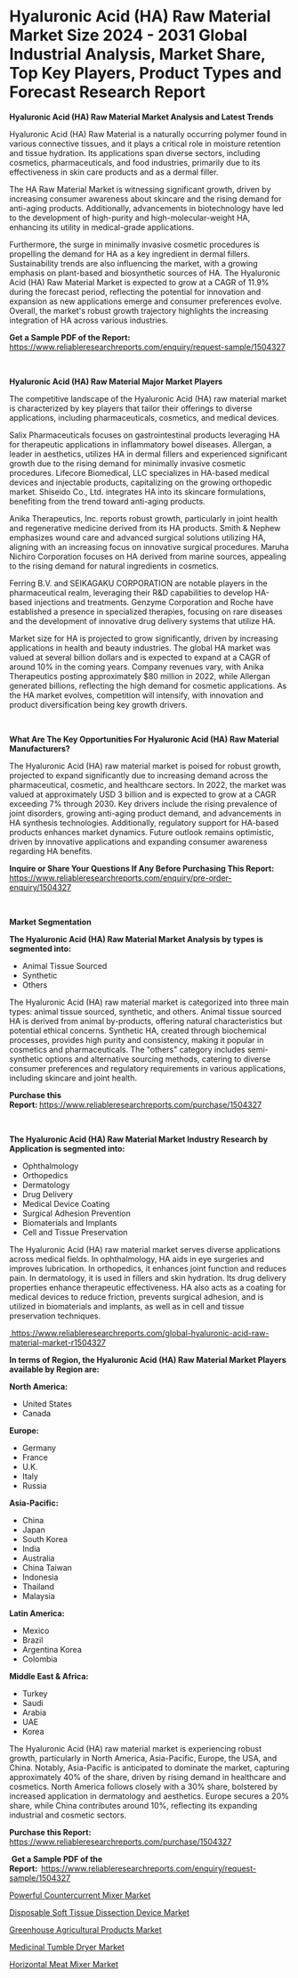 <p><h1>Hyaluronic Acid (HA) Raw Material Market Size 2024 - 2031 Global Industrial Analysis, Market Share, Top Key Players, Product Types and Forecast Research Report</h1></p><p><strong>Hyaluronic Acid (HA) Raw Material Market Analysis and Latest Trends</strong></p>
<p><p>Hyaluronic Acid (HA) Raw Material is a naturally occurring polymer found in various connective tissues, and it plays a critical role in moisture retention and tissue hydration. Its applications span diverse sectors, including cosmetics, pharmaceuticals, and food industries, primarily due to its effectiveness in skin care products and as a dermal filler. </p><p>The HA Raw Material Market is witnessing significant growth, driven by increasing consumer awareness about skincare and the rising demand for anti-aging products. Additionally, advancements in biotechnology have led to the development of high-purity and high-molecular-weight HA, enhancing its utility in medical-grade applications. </p><p>Furthermore, the surge in minimally invasive cosmetic procedures is propelling the demand for HA as a key ingredient in dermal fillers. Sustainability trends are also influencing the market, with a growing emphasis on plant-based and biosynthetic sources of HA. The Hyaluronic Acid (HA) Raw Material Market is expected to grow at a CAGR of 11.9% during the forecast period, reflecting the potential for innovation and expansion as new applications emerge and consumer preferences evolve. Overall, the market's robust growth trajectory highlights the increasing integration of HA across various industries.</p></p>
<p><strong>Get a Sample PDF of the Report:&nbsp;</strong> <a href="https://www.reliableresearchreports.com/enquiry/request-sample/1504327?utm_campaign=10&utm_medium=2&utm_source=Github&utm_content=ia&utm_term=12102024&utm_id=hyaluronic-acid-ha-raw-material">https://www.reliableresearchreports.com/enquiry/request-sample/1504327</a></p>
<p>&nbsp;</p>
<p><strong>Hyaluronic Acid (HA) Raw Material Major Market Players</strong></p>
<p><p>The competitive landscape of the Hyaluronic Acid (HA) raw material market is characterized by key players that tailor their offerings to diverse applications, including pharmaceuticals, cosmetics, and medical devices. </p><p>Salix Pharmaceuticals focuses on gastrointestinal products leveraging HA for therapeutic applications in inflammatory bowel diseases. Allergan, a leader in aesthetics, utilizes HA in dermal fillers and experienced significant growth due to the rising demand for minimally invasive cosmetic procedures. Lifecore Biomedical, LLC specializes in HA-based medical devices and injectable products, capitalizing on the growing orthopedic market. Shiseido Co., Ltd. integrates HA into its skincare formulations, benefiting from the trend toward anti-aging products.</p><p>Anika Therapeutics, Inc. reports robust growth, particularly in joint health and regenerative medicine derived from its HA products. Smith & Nephew emphasizes wound care and advanced surgical solutions utilizing HA, aligning with an increasing focus on innovative surgical procedures. Maruha Nichiro Corporation focuses on HA derived from marine sources, appealing to the rising demand for natural ingredients in cosmetics.</p><p>Ferring B.V. and SEIKAGAKU CORPORATION are notable players in the pharmaceutical realm, leveraging their R&D capabilities to develop HA-based injections and treatments. Genzyme Corporation and Roche have established a presence in specialized therapies, focusing on rare diseases and the development of innovative drug delivery systems that utilize HA.</p><p>Market size for HA is projected to grow significantly, driven by increasing applications in health and beauty industries. The global HA market was valued at several billion dollars and is expected to expand at a CAGR of around 10% in the coming years. Company revenues vary, with Anika Therapeutics posting approximately $80 million in 2022, while Allergan generated billions, reflecting the high demand for cosmetic applications. As the HA market evolves, competition will intensify, with innovation and product diversification being key growth drivers.</p></p>
<p>&nbsp;</p>
<p><strong>What Are The Key Opportunities For Hyaluronic Acid (HA) Raw Material Manufacturers?</strong></p>
<p><p>The Hyaluronic Acid (HA) raw material market is poised for robust growth, projected to expand significantly due to increasing demand across the pharmaceutical, cosmetic, and healthcare sectors. In 2022, the market was valued at approximately USD 3 billion and is expected to grow at a CAGR exceeding 7% through 2030. Key drivers include the rising prevalence of joint disorders, growing anti-aging product demand, and advancements in HA synthesis technologies. Additionally, regulatory support for HA-based products enhances market dynamics. Future outlook remains optimistic, driven by innovative applications and expanding consumer awareness regarding HA benefits.</p></p>
<p><strong>Inquire or Share Your Questions If Any Before Purchasing This Report:</strong> <a href="https://www.reliableresearchreports.com/enquiry/pre-order-enquiry/1504327?utm_campaign=10&utm_medium=2&utm_source=Github&utm_content=ia&utm_term=12102024&utm_id=hyaluronic-acid-ha-raw-material">https://www.reliableresearchreports.com/enquiry/pre-order-enquiry/1504327</a></p>
<p>&nbsp;</p>
<p><strong>Market Segmentation</strong></p>
<p><strong>The Hyaluronic Acid (HA) Raw Material Market Analysis by types is segmented into:</strong></p>
<p><ul><li>Animal Tissue Sourced</li><li>Synthetic</li><li>Others</li></ul></p>
<p><p>The Hyaluronic Acid (HA) raw material market is categorized into three main types: animal tissue sourced, synthetic, and others. Animal tissue sourced HA is derived from animal by-products, offering natural characteristics but potential ethical concerns. Synthetic HA, created through biochemical processes, provides high purity and consistency, making it popular in cosmetics and pharmaceuticals. The "others" category includes semi-synthetic options and alternative sourcing methods, catering to diverse consumer preferences and regulatory requirements in various applications, including skincare and joint health.</p></p>
<p><strong>Purchase this Report:&nbsp;</strong><a href="https://www.reliableresearchreports.com/purchase/1504327?utm_campaign=10&utm_medium=2&utm_source=Github&utm_content=ia&utm_term=12102024&utm_id=hyaluronic-acid-ha-raw-material">https://www.reliableresearchreports.com/purchase/1504327</a></p>
<p>&nbsp;</p>
<p><strong>The Hyaluronic Acid (HA) Raw Material Market Industry Research by Application is segmented into:</strong></p>
<p><ul><li>Ophthalmology</li><li>Orthopedics</li><li>Dermatology</li><li>Drug Delivery</li><li>Medical Device Coating</li><li>Surgical Adhesion Prevention</li><li>Biomaterials and Implants</li><li>Cell and Tissue Preservation</li></ul></p>
<p><p>The Hyaluronic Acid (HA) raw material market serves diverse applications across medical fields. In ophthalmology, HA aids in eye surgeries and improves lubrication. In orthopedics, it enhances joint function and reduces pain. In dermatology, it is used in fillers and skin hydration. Its drug delivery properties enhance therapeutic effectiveness. HA also acts as a coating for medical devices to reduce friction, prevents surgical adhesion, and is utilized in biomaterials and implants, as well as in cell and tissue preservation techniques.</p></p>
<p><a href="https://www.reliableresearchreports.com/global-hyaluronic-acid-raw-material-market-r1504327?utm_campaign=10&utm_medium=2&utm_source=Github&utm_content=ia&utm_term=12102024&utm_id=hyaluronic-acid-ha-raw-material">&nbsp;https://www.reliableresearchreports.com/global-hyaluronic-acid-raw-material-market-r1504327</a></p>
<p><strong>In terms of Region, the Hyaluronic Acid (HA) Raw Material Market Players available by Region are:</strong></p>
<p>
    <p> <strong> North America: </strong>
        <ul>
            <li>United States</li>
            <li>Canada</li>
        </ul>
        </p> 
    <p> <strong> Europe: </strong>
        <ul>
            <li>Germany</li>
            <li>France</li>
            <li>U.K.</li>
            <li>Italy</li>
            <li>Russia</li>
        </ul>
        </p> 
    <p> <strong> Asia-Pacific: </strong>
        <ul>
            <li>China</li>
            <li>Japan</li>
            <li>South Korea</li>
            <li>India</li>
            <li>Australia</li>
            <li>China Taiwan</li>
            <li>Indonesia</li>
            <li>Thailand</li>
            <li>Malaysia</li>
        </ul>
        </p> 
    <p> <strong> Latin America: </strong>
        <ul>
            <li>Mexico</li>
            <li>Brazil</li>
            <li>Argentina Korea</li>
            <li>Colombia</li>
        </ul>
        </p> 
    <p> <strong> Middle East & Africa: </strong>
        <ul>
            <li>Turkey</li>
            <li>Saudi</li>
            <li>Arabia</li>
            <li>UAE</li>
            <li>Korea</li>
        </ul>
    </p>
    </p>
<p><p>The Hyaluronic Acid (HA) raw material market is experiencing robust growth, particularly in North America, Asia-Pacific, Europe, the USA, and China. Notably, Asia-Pacific is anticipated to dominate the market, capturing approximately 40% of the share, driven by rising demand in healthcare and cosmetics. North America follows closely with a 30% share, bolstered by increased application in dermatology and aesthetics. Europe secures a 20% share, while China contributes around 10%, reflecting its expanding industrial and cosmetic sectors.</p></p>
<p><strong>Purchase this Report: </strong><a href="https://www.reliableresearchreports.com/purchase/1504327?utm_campaign=10&utm_medium=2&utm_source=Github&utm_content=ia&utm_term=12102024&utm_id=hyaluronic-acid-ha-raw-material">https://www.reliableresearchreports.com/purchase/1504327</a></p>
<p>&nbsp;<strong>Get a Sample PDF of the Report:&nbsp;&nbsp;</strong><a href="https://www.reliableresearchreports.com/enquiry/request-sample/1504327?utm_campaign=10&utm_medium=2&utm_source=Github&utm_content=ia&utm_term=12102024&utm_id=hyaluronic-acid-ha-raw-material">https://www.reliableresearchreports.com/enquiry/request-sample/1504327</a></p>
<p><strong></strong></p>
<p><p><a href="https://www.linkedin.com/pulse/powerful-countercurrent-mixer-market-share-size-trends-industry-1gqjf?utm_campaign=10&utm_medium=2&utm_source=Github&utm_content=ia&utm_term=12102024&utm_id=hyaluronic-acid-ha-raw-material">Powerful Countercurrent Mixer Market</a></p><p><a href="https://github.com/MelgarBasny/Market-Research-Report-List-1/blob/main/disposable-soft-tissue-dissection-device-market.md?utm_campaign=10&utm_medium=2&utm_source=Github&utm_content=ia&utm_term=12102024&utm_id=hyaluronic-acid-ha-raw-material">Disposable Soft Tissue Dissection Device Market</a></p><p><a href="https://github.com/MarilynDouglas476/Market-Research-Report-List-1/blob/main/greenhouse-agricultural-products-market.md?utm_campaign=10&utm_medium=2&utm_source=Github&utm_content=ia&utm_term=12102024&utm_id=hyaluronic-acid-ha-raw-material">Greenhouse Agricultural Products Market</a></p><p><a href="https://www.linkedin.com/pulse/global-medicinal-tumble-dryer-market-exploring-share-trends-oyutf?utm_campaign=10&utm_medium=2&utm_source=Github&utm_content=ia&utm_term=12102024&utm_id=hyaluronic-acid-ha-raw-material">Medicinal Tumble Dryer Market</a></p><p><a href="https://www.linkedin.com/pulse/global-horizontal-meat-mixer-market-status-2024-2031-forecast-dynzf?utm_campaign=10&utm_medium=2&utm_source=Github&utm_content=ia&utm_term=12102024&utm_id=hyaluronic-acid-ha-raw-material">Horizontal Meat Mixer Market</a></p></p>